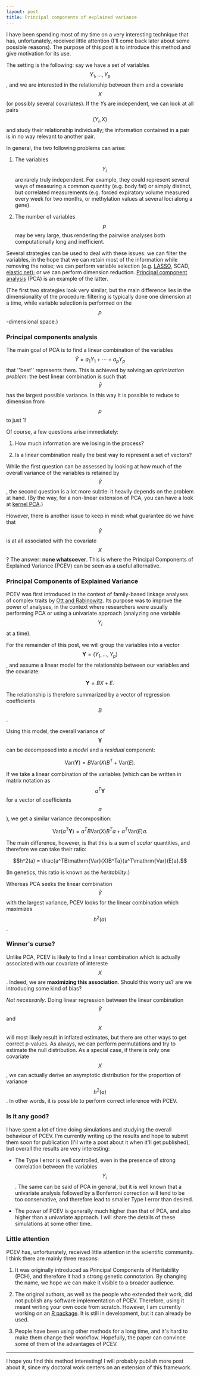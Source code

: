 ```yaml
--- 
layout: post 
title: Principal components of explained variance 
---
```


I have been spending most of my time on a very interesting technique that has,
unfortunately, received little attention (I'll come back later about some
possible reasons). The purpose of this post is to introduce this method and give
motivation for its use.

The setting is the following: say we have a set of variables $$Y_1,\ldots, Y_p$$,
and we are interested in the relationship between them and a covariate $$X$$ (or
possibly several covariates). If the $Y$s are independent, we can look at all
pairs $$(Y_i, X)$$ and study their relationship individually; the information
contained in a pair is in no way relevant to another pair.

In general, the two following problems can arise:

1. The variables $$Y_i$$ are rarely truly independent. For example, they could
represent several ways of measuring a common quantity (e.g. body fat) or simply
distinct, but correlated measurements (e.g. forced expiratory volume measured
every week for two months, or methylation values at several loci along a gene).

2. The number of variables $$p$$ may be very large, thus rendering the pairwise
analyses both computationally long and inefficient.

Several strategies can be used to deal with these issues: we can filter the
variables, in the hope that we can retain most of the information while removing
the noise; we can perform variable selection (e.g. [LASSO](https://en.wikipedia.org/wiki/Least_squares#Lasso_method), SCAD, [elastic net](https://en.wikipedia.org/wiki/Elastic_net_regularization)); or
we can perform dimension reduction. [Principal component analysis](https://en.wikipedia.org/wiki/Principal_component_analysis) (PCA) is an
example of the latter.

(The first two strategies look very similar, but the main difference lies in the
dimensionality of the procedure: filtering is typically done one dimension at a
time, while variable selection is performed on the $$p$$-dimensional space.)

### Principal components analysis

The main goal of PCA is to find a linear combination of the variables $$\bar{Y} =
a_1 Y_1 + \cdots + a_p Y_p$$ that ''best'' represents them. This is achieved by
solving an *optimization problem*: the best linear combination is such that
$$\bar{Y}$$ has the largest possible variance. In this way it is possible to
reduce to dimension from $$p$$ to just 1!

Of course, a few questions arise immediately:

1. How much information are we losing in the process? 

2. Is a linear combination really the best way to represent a set of vectors?

While the first question can be assessed by looking at how much of the overall
variance of the variables is retained by $$\bar{Y}$$, the second question is a lot
more subtle: it heavily depends on the problem at hand. (By the way, for a
non-linear extension of PCA, you can have a look at [kernel PCA](https://en.wikipedia.org/wiki/Principal_component_analysis).)

However, there is another issue to keep in mind: what guarantee do we have that
$$\bar{Y}$$ is at all associated with the covariate $$X$$? The answer: **none
whatsoever**. This is where the Principal Components of Explained Variance (PCEV)
can be seen as a useful alternative.

### Principal Components of Explained Variance

PCEV was first introduced in the context of family-based linkage analyses of
complex traits by [Ott and Rabinowitz](http://www.ncbi.nlm.nih.gov/pubmed/10077732). Its purpose was to improve the power of
analyses, in the context where researchers were usually performing PCA or using
a univariate approach (analyzing one variable $$Y_i$$ at a time).

For the remainder of this post, we will group the variables into a vector
$$\mathbf{Y} = (Y_1, \ldots, Y_p)$$, and assume a linear model for the
relationship between our variables and the covariate: 

$$\mathbf{Y} = BX + E.$$ 

The relationship is therefore summarized by a vector of regression coefficients
$$B$$.

Using this model, the overall variance of $$\mathbf{Y}$$ can be decomposed into a
*model* and a *residual* component: 

$$\mathrm{Var}(\mathbf{Y}) = B\mathrm{Var}(X)B^T + \mathrm{Var}(E).$$

If we take a linear combination of the variables (which can be written in matrix
notation as $$a^T\mathbf{Y}$$ for a vector of coefficients $$a$$), we get a similar
variance decomposition: 

$$\mathrm{Var}(a^T\mathbf{Y}) = a^TB\mathrm{Var}(X)B^Ta + a^T\mathrm{Var}(E)a.$$

The main difference, however, is that this is a sum of *scalar* quantities, and
therefore we can take their ratio: 

$$h^2(a) = \frac{a^TB\mathrm{Var}(X)B^Ta}{a^T\mathrm{Var}(E)a}.$$

(In genetics, this ratio is known as the *heritability*.)

Whereas PCA seeks the linear combination $$\bar{Y}$$ with the largest
variance, PCEV looks for the linear combination which maximizes $$h^2(a)$$.

### Winner's curse?

Unlike PCA, PCEV is likely to find a linear combination which is actually
associated with our covariate of intereste $$X$$. Indeed, we are **maximizing this
association**. Should this worry us? are we introducing some kind of bias?

*Not necessarily*. Doing linear regression between the linear combination
$$\bar{Y}$$ and $$X$$ will most likely result in inflated estimates, but there are
other ways to get correct p-values. As always, we can perform permutations and
try to estimate the null distribution. As a special case, if there is only one
covariate $$X$$, we can actually derive an asymptotic distribution for the
proportion of variance $$h^2(a)$$. In other words, it is possible to perform
correct inference with PCEV.

### Is it any good?

I have spent a lot of time doing simulations and studying the overall behaviour
of PCEV. I'm currently writing up the results and hope to submit them soon for
publication (I'll write a post about it when it'll get published), but overall
the results are very interesting:

- The Type I error is well controlled, even in the presence of strong
correlation between the variables $$Y_i$$. The same can be said of PCA in general,
but it is well known that a univariate analysis followed by a Bonferroni
correction will tend to be too conservative, and therefore lead to smaller Type
I error than desired. 

- The power of PCEV is generally much higher than that of PCA, and
also higher than a univariate approach. I will share the details of these
simulations at some other time.

### Little attention

PCEV has, unfortunately, received little attention in the scientific community. I think there are mainly three reasons:

1. It was originally introduced as Principal Components of Heritability (PCH), and therefore it had a strong genetic connotation. By changing the name, we hope we can make it visible to a broader audience. 

2. The original authors, as well as the people who extended their work, did not publish any software implementation of PCEV. Therefore, using it meant writing your own code from scratch. However, I am currently working on an [R package](https://github.com/GreenwoodLab/pcev). It is still in development, but it can already be used.

3. People have been using other methods for a long time, and it's hard to make them change their workflow. Hopefully, the paper can convince some of them of the advantages of PCEV.

***

I hope you find this method interesting! I will probably publish more post about it, since my doctoral work centers on an extension of this framework.